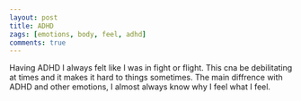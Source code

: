 ```yaml
---
layout: post
title: ADHD
zags: [emotions, body, feel, adhd]
comments: true
---
```

Having ADHD I always felt like I was in fight or flight. This cna be debilitating at times and it makes it hard to things sometimes.
The main diffrence with ADHD and other emotions, I almost always know why I feel what I feel. 